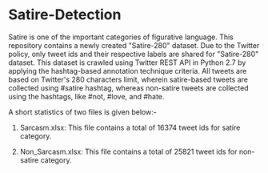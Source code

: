 # Satire-Detection

Satire is one of the important categories of figurative language. This repository contains a newly created "Satire-280" dataset. Due to the Twitter policy, only tweet ids and their respective labels are shared for "Satire-280" dataset. This dataset is crawled using Twitter REST API in Python 2.7 by applying the hashtag-based annotation technique criteria. All tweets are based on Twitter's 280 characters limit, wherein satire-based tweets are collected using #satire hashtag, whereas non-satire tweets are collected using the hashtags, like #not, #love, and #hate. 

A short statistics of two files is given below:-

1. Sarcasm.xlsx: This file contains a total of 16374 tweet ids for satire category. 

2. Non_Sarcasm.xlsx: This file contains a total of 25821 tweet ids for non-satire category.
